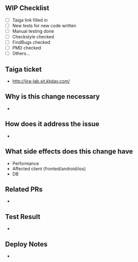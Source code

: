 ## WIP Checklist

- [ ] Taiga link filled in
- [ ] New tests for new code written
- [ ] Manual testing done
- [ ] Checkstyle checked
- [ ] FindBugs checked
- [ ] PMD checked
- [ ] Others...

## Taiga ticket

- http://jira-lab.sit.kkday.com/

## Why is this change necessary

-

## How does it address the issue

-

## What side effects does this change have

- Performance
- Affected client (fronted/android/ios)
- DB

## Related PRs

-

## Test Result

-

## Deploy Notes

-

